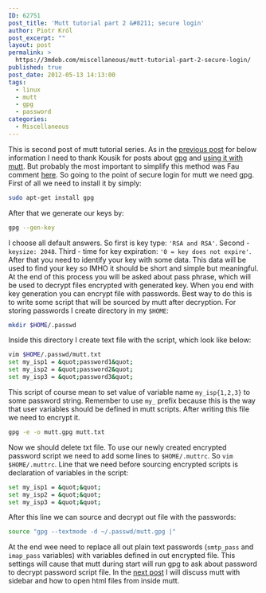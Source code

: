 ```yaml
---
ID: 62751
post_title: 'Mutt tutorial part 2 &#8211; secure login'
author: Piotr Król
post_excerpt: ""
layout: post
permalink: >
  https://3mdeb.com/miscellaneous/mutt-tutorial-part-2-secure-login/
published: true
post_date: 2012-05-13 14:13:00
tags:
  - linux
  - mutt
  - gpg
  - password
categories:
  - Miscellaneous
---
```

This is second post of mutt tutorial series. As in the [previous post](/2012/05/13/mutt-tutorial-part-1-setup-imap-account)
for below information I need to thank Kousik for posts about [gpg](http://nixtricks.wordpress.com/2009/10/04/introduction-to-encryption-of-files-using-gpg/)
and [using it with mutt](http://nixtricks.wordpress.com/2010/05/05/mutt-configure-mutt-to-receive-email-via-imap-and-send-via-smtp/).
But probably the most important to simplify this method was Fau comment [here](http://nixtricks.wordpress.com/2010/05/20/mutt-multiple-email-accounts-using-hooks/#comment-162). 
So going to the point of secure login for mutt we need gpg. First of all we need 
to install it by simply:
```bash
sudo apt-get install gpg
```
After that we generate our keys by:
```bash
gpg --gen-key
```
I choose all default answers. So first is key type: `'RSA and RSA'`. 
Second - `keysize: 2048`. Third - time for key expiration: `'0 = key does not expire'`.
After that you need to identify your key with some data. This data will be used
to find your key so IMHO it should be short and simple but meaningful. At the end
of this process you will be asked about pass phrase, which will be used to decrypt
files encrypted with generated key. When you end with key generation you can
encrypt file with passwords. Best way to do this is to write some script that will
be sourced by mutt after decryption. For storing passwords I create directory in my `$HOME`:
```bash
mkdir $HOME/.passwd
```
Inside this directory I create text file with the script, which look like below:
```bash
vim $HOME/.passwd/mutt.txt
set my_isp1 = &quot;password1&quot;
set my_isp2 = &quot;password2&quot;
set my_isp3 = &quot;password3&quot;
```
This script of course mean to set value of variable name `my_isp{1,2,3}` to some 
password string. Remember to use `my_` prefix because this is the way that user 
variables should be defined in mutt scripts. After writing this file we need to 
encrypt it.
```bash
gpg -e -o mutt.gpg mutt.txt
```
Now we should delete txt file. To use our newly created encrypted password script
we need to add some lines to `$HOME/.muttrc`. So `vim $HOME/.muttrc`. Line that
we need before sourcing encrypted scripts is declaration of variables in the script:
```bash
set my_isp1 = &quot;&quot;
set my_isp2 = &quot;&quot; 
set my_isp3 = &quot;&quot;
```
After this line we can source and decrypt out file with the passwords:
```bash
source "gpg --textmode -d ~/.passwd/mutt.gpg |"
```
At the end wee need to replace all out plain text passwords (`smtp_pass` and
`imap_pass` variables) with variables defined in out encrypted file. This
settings will cause that mutt during start will run gpg to ask about password
to decrypt password script file. In the [next post](/2012/05/13/mutt-tutorial-part-3-sidebar-urls-in-e/) 
I will discuss mutt with sidebar and how to open html files from inside mutt.